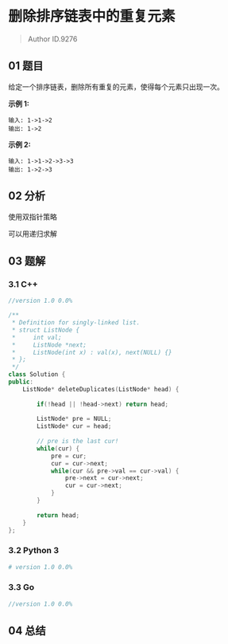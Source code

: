 # 删除排序链表中的重复元素
> Author ID.9276

## 01 题目

给定一个排序链表，删除所有重复的元素，使得每个元素只出现一次。

**示例 1:**

```
输入: 1->1->2
输出: 1->2
```

**示例 2:**

```
输入: 1->1->2->3->3
输出: 1->2->3
```

## 02 分析

使用双指针策略

可以用递归求解

## 03 题解

### 3.1 C++

```c++
//version 1.0 0.0%

/**
 * Definition for singly-linked list.
 * struct ListNode {
 *     int val;
 *     ListNode *next;
 *     ListNode(int x) : val(x), next(NULL) {}
 * };
 */
class Solution {
public:
    ListNode* deleteDuplicates(ListNode* head) {
        
        if(!head || !head->next) return head;
        
        ListNode* pre = NULL;
        ListNode* cur = head;
        
        // pre is the last cur!
        while(cur) {
            pre = cur;
            cur = cur->next;
            while(cur && pre->val == cur->val) {
                pre->next = cur->next;
                cur = cur->next;
            }
        }
        
        return head;
    }
};
```

### 3.2 Python 3

```python
# version 1.0 0.0%

```

### 3.3 Go

```Go
//version 1.0 0.0%

```



## 04 总结

